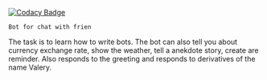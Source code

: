 
[![Codacy Badge](https://api.codacy.com/project/badge/Grade/503f9cea5a8a4265b7d5658836bbe545)](https://app.codacy.com/gh/Aleks-i/botfroshareholders?utm_source=github.com&utm_medium=referral&utm_content=Aleks-i/botfroshareholders&utm_campaign=Badge_Grade)

    Bot for chat with frien
The task is to learn how to write bots. 
The bot can also tell you about currency exchange rate, show the weather, tell a anekdote story, create are reminder.
Also responds to the greeting and responds to derivatives of the name Valery.

 
